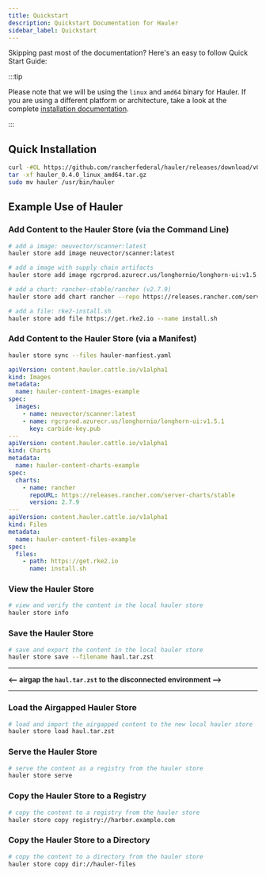 ```yaml
---
title: Quickstart
description: Quickstart Documentation for Hauler
sidebar_label: Quickstart
---
```


Skipping past most of the documentation? Here's an easy to follow Quick Start Guide:

:::tip

Please note that we will be using the `linux` and `amd64` binary for Hauler. If you are using a different platform or architecture, take a look at the complete [installation documentation](/docs/introduction/install).

:::

## Quick Installation

```bash
curl -#OL https://github.com/rancherfederal/hauler/releases/download/v0.4.0/hauler_0.4.0_linux_amd64.tar.gz
tar -xf hauler_0.4.0_linux_amd64.tar.gz
sudo mv hauler /usr/bin/hauler
```

## Example Use of Hauler

### Add Content to the Hauler Store (via the Command Line)

```bash
# add a image: neuvector/scanner:latest
hauler store add image neuvector/scanner:latest

# add a image with supply chain artifacts
hauler store add image rgcrprod.azurecr.us/longhornio/longhorn-ui:v1.5.2 --key carbide-key.pub

# add a chart: rancher-stable/rancher (v2.7.9)
hauler store add chart rancher --repo https://releases.rancher.com/server-charts/stable --version 2.7.9

# add a file: rke2-install.sh
hauler store add file https://get.rke2.io --name install.sh
```

### Add Content to the Hauler Store (via a Manifest)

```bash
hauler store sync --files hauler-manfiest.yaml
```

```yaml title="hauler-manfiest.yaml"
apiVersion: content.hauler.cattle.io/v1alpha1
kind: Images
metadata:
  name: hauler-content-images-example
spec:
  images:
    - name: neuvector/scanner:latest
    - name: rgcrprod.azurecr.us/longhornio/longhorn-ui:v1.5.1
      key: carbide-key.pub
---
apiVersion: content.hauler.cattle.io/v1alpha1
kind: Charts
metadata:
  name: hauler-content-charts-example
spec:
  charts:
    - name: rancher
      repoURL: https://releases.rancher.com/server-charts/stable
      version: 2.7.9
---
apiVersion: content.hauler.cattle.io/v1alpha1
kind: Files
metadata:
  name: hauler-content-files-example
spec:
  files:
    - path: https://get.rke2.io
      name: install.sh
```

### View the Hauler Store

```bash
# view and verify the content in the local hauler store
hauler store info
```

### Save the Hauler Store

```bash
# save and export the content in the local hauler store
hauler store save --filename haul.tar.zst
```

---

**<-- airgap the `haul.tar.zst` to the disconnected environment -->**

---

### Load the Airgapped Hauler Store

```bash
# load and import the airgapped content to the new local hauler store
hauler store load haul.tar.zst
```

### Serve the Hauler Store

```bash
# serve the content as a registry from the hauler store
hauler store serve
```

### Copy the Hauler Store to a Registry

```bash
# copy the content to a registry from the hauler store
hauler store copy registry://harbor.example.com
```

### Copy the Hauler Store to a Directory

```bash
# copy the content to a directory from the hauler store
hauler store copy dir://hauler-files
```
